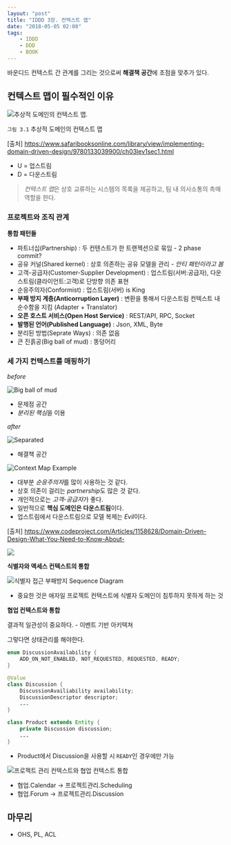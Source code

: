 ```yaml
---
layout: "post"
title: "IDDD 3장. 컨텍스트 맵"
date: "2018-05-05 02:08"
tags:
    - IDDD
    - DDD
    - BOOK
---
```


바운디드 컨텍스트 간 관계를 그리는 것으로써 **해결책 공간**에 초점을 맞추가 있다.

## 컨텍스트 맵이 필수적인 이유

![추상적 도메인의 컨텍스트 맵.](https://www.safaribooksonline.com/library/view/implementing-domain-driven-design/9780133039900/graphics/03fig01.jpg)

`그림 3.1` 추상적 도메인의 컨텍스트 맵

[출처] https://www.safaribooksonline.com/library/view/implementing-domain-driven-design/9780133039900/ch03lev1sec1.html

* U = 업스트림
* D = 다운스트림

> *컨텍스트 맵*은 상호 교류하는 시스템의 목록을 제공하고, 팀 내 의사소통의 촉매 역할을 한다.

### 프로젝트와 조직 관계

**통합 패턴들**

* 파트너십(Partnership) : 두 컨텐스트가 한 트랜젝션으로 묶임 - 2 phase commit?
* 공유 커널(Shared kernel) : 상호 의존하는 공유 모델을 관리 - *안티 패턴이라고 봄*
* 고객-공급자(Customer-Supplier Development) : 업스트림(서버:공급자), 다운스트림(클라이언트:고객)로 단방향 의존 표현
* 순응주의자(Conformist) : 업스트림(서버) is King
* **부패 방지 계층(Anticorruption Layer)** : 변환을 통해서 다운스트림 컨텍스트 내 순수함을 지킴 (Adapter + Translator)
* **오픈 호스트 서비스(Open Host Service)** : REST/API, RPC, Socket
* **발행된 언어(Published Language)** : Json, XML, Byte
* 분리된 방법(Seprate Ways) : 의존 없음
* 큰 진흙공(Big ball of mud) : 똥덩어리

### 세 가지 컨텍스트를 매핑하기

*before*

![Big ball of mud](https://buildplease.com/img/ballofmud.png)

* 문제점 공간
* *분리된 핵심*을 이용

*after*

![Separated](https://buildplease.com/img/integrations.png)

* 해결책 공간

![Context Map Example](https://www.codeproject.com/KB/architecture/1158628/6.jpg)

* 대부분 *순응주의자*를 많이 사용하는 것 같다.
* 상호 의존이 걸리는 *partnership*도 많은 것 같다.
* 개인적으로는 *고객-공급자*가 좋다.
* 일반적으로 **핵심 도메인은 다운스트림**이다.
* 업스트림에서 다운스트림으로 모델 복제는 *Evil*이다.

[출처] https://www.codeproject.com/Articles/1158628/Domain-Driven-Design-What-You-Need-to-Know-About-

![](http://josecuellar.net/wp-content/uploads/contextmap3.png)

**식별자와 액세스 컨텍스트의 통합**

![식별자 접근 부패방지 Sequence Diagram](http://www.plantuml.com/plantuml/png/XP51gi8m48RtEKMMkl02BgH5H5qemii5ncGU3hIJaamBzVH6IYabO1RP_6I-R_YdYW91-hPHO8K64DGtR9yO_aQsh-2PtXXK7kdTOVw8OI2BUgzR89RqfZnkjihX3sfcd41gZKsUgqCMah6s5cEyUw5_iY3akNRG2ORaZWjuqS-2Ca6L7McHYp6FOqF8aepdaobFBJMP01mR4F_TLlmKhYigqh9giXFqdKka39vrN26xTFGF)

* 중요한 것은 애자일 프로젝트 컨택스트에 식별자 도메인이 침투하지 못하게 하는 것

**협업 컨텍스트와 통합**

결과적 일관성이 중요하다. - 이벤트 기반 아키텍쳐

그렇다면 상태관리를 해야한다.

```java
enum DiscussionAvailability {
    ADD_ON_NOT_ENABLED, NOT_REQUESTED, REQUESTED, READY;
}

@Value
class Discussion {
    DiscussionAvailiability availability;
    DiscussionDescriptor descriptor;
    ...
}

class Product extends Entity {
    private Discussion discussion;
    ...
}
```

* Product에서 Discussion을 사용할 시 `READY`인 경우에만 가능

![프로젝트 관리 컨텍스트와 협업 컨텍스트 통합](http://www.plantuml.com/plantuml/png/SoWkIImgAStDuIf8JCvEJ4zLU3jZuflfhMzshtZRslkcQydRhXqArLmA2iavYSN52cxvHQMvGQd5-QL5oQbmKUV4dDIybCGYk4Gj5qJ28oGam3adCpMl12hWd9-JavHVb5YIcP_dc99OK99Q19LnoInEBYqkpiyBAKhCAyv9BCal0jjRaW-L0UhGGB5UqmeXem2tCZWv8pMbD2SpBnt388IK1ip52BCGaborYB2Oql9wuPmt2-O2G-7LbeRNozPWX0l2zVaGfmId5fLb8WKEmc2OJ2qNfd85NLqxhA63q4v89HOn1Q1Ip835eJGdDQq4g1vX8I4DkdR84OnWWcLGeWfD4ZF1E02vm4G80000)

* 협업.Calendar -> 프로젝트관리.Scheduling
* 협업.Forum -> 프로젝트관리.Discussion

## 마무리

* OHS, PL, ACL
